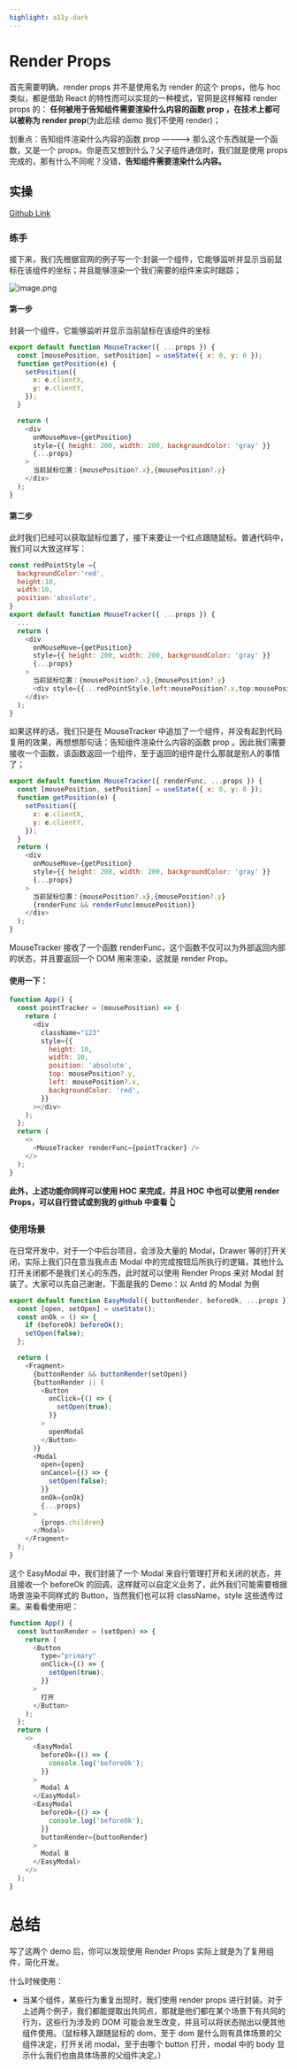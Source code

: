 ```yaml
---
highlight: a11y-dark
---
```


# Render Props

首先需要明确，render props 并不是使用名为 render 的这个 props，他与 hoc 类似，都是借助 React 的特性而可以实现的一种模式，官网是这样解释 render props 的： **任何被用于告知组件需要渲染什么内容的函数 prop ，在技术上都可以被称为 render prop**(为此后续 demo 我们不使用 render)；

划重点：告知组件渲染什么内容的函数 prop ————> 那么这个东西就是一个函数，又是一个 props。你是否又想到什么？父子组件通信时，我们就是使用 props 完成的，那有什么不同呢？没错，**告知组件需要渲染什么内容。**

## 实操

[Github Link](https://github.com/Ys-OoO/React_Learning_Repository/blob/main/basic/src/components/RenderProps/Demo/EasyModal.jsx)

### 练手

接下来，我们先根据官网的例子写一个:封装一个组件，它能够监听并显示当前鼠标在该组件的坐标；并且能够渲染一个我们需要的组件来实时跟踪；

![image.png](./image.png)

#### 第一步

封装一个组件，它能够监听并显示当前鼠标在该组件的坐标

```js
export default function MouseTracker({ ...props }) {
  const [mousePosition, setPosition] = useState({ x: 0, y: 0 });
  function getPosition(e) {
    setPosition({
      x: e.clientX,
      y: e.clientY,
    });
  }

  return (
    <div
      onMouseMove={getPosition}
      style={{ height: 200, width: 200, backgroundColor: 'gray' }}
      {...props}
    >
      当前鼠标位置：{mousePosition?.x},{mousePosition?.y}
    </div>
  );
}
```

#### 第二步

此时我们已经可以获取鼠标位置了，接下来要让一个红点跟随鼠标。普通代码中，我们可以大致这样写：

```js
const redPointStyle ={
  backgroundColor:'red',
  height:10,
  width:10,
  position:'absolute',
}
export default function MouseTracker({ ...props }) {
  ...
  return (
    <div
      onMouseMove={getPosition}
      style={{ height: 200, width: 200, backgroundColor: 'gray' }}
      {...props}
    >
      当前鼠标位置：{mousePosition?.x},{mousePosition?.y}
      <div style={{...redPointStyle,left:mousePosition?.x,top:mousePosition?.y}}></div>
    </div>
  );
}
```

如果这样的话，我们只是在 MouseTracker 中追加了一个组件，并没有起到代码复用的效果，再想想那句话：告知组件渲染什么内容的函数 prop 。因此我们需要接收一个函数，该函数返回一个组件，至于返回的组件是什么那就是别人的事情了；

```js
export default function MouseTracker({ renderFunc, ...props }) {
  const [mousePosition, setPosition] = useState({ x: 0, y: 0 });
  function getPosition(e) {
    setPosition({
      x: e.clientX,
      y: e.clientY,
    });
  }
  return (
    <div
      onMouseMove={getPosition}
      style={{ height: 200, width: 200, backgroundColor: 'gray' }}
      {...props}
    >
      当前鼠标位置：{mousePosition?.x},{mousePosition?.y}
      {renderFunc && renderFunc(mousePosition)}
    </div>
  );
}
```

MouseTracker 接收了一个函数 renderFunc，这个函数不仅可以为外部返回内部的状态，并且要返回一个 DOM 用来渲染，这就是 render Prop。

#### 使用一下：

```js
function App() {
  const pointTracker = (mousePosition) => {
    return (
      <div
        className="123"
        style={{
          height: 10,
          width: 10,
          position: 'absolute',
          top: mousePosition?.y,
          left: mousePosition?.x,
          backgroundColor: 'red',
        }}
      ></div>
    );
  };
  return (
    <>
      <MouseTracker renderFunc={pointTracker} />
    </>
  );
}
```

**此外，上述功能你同样可以使用 HOC 来完成，并且 HOC 中也可以使用 render Props，可以自行尝试或到我的 github 中查看 👆**

### 使用场景

在日常开发中，对于一个中后台项目，会涉及大量的 Modal，Drawer 等的打开关闭，实际上我们只在意当我点击 Modal 中的完成按钮后所执行的逻辑，其他什么打开关闭都不是我们关心的东西，此时就可以使用 Render Props 来对 Modal 封装了。大家可以先自己谢谢，下面是我的 Demo：以 Antd 的 Modal 为例

```js
export default function EasyModal({ buttonRender, beforeOk, ...props }) {
  const [open, setOpen] = useState();
  const onOk = () => {
    if (beforeOk) beforeOk();
    setOpen(false);
  };

  return (
    <Fragment>
      {buttonRender && buttonRender(setOpen)}
      {buttonRender || (
        <Button
          onClick={() => {
            setOpen(true);
          }}
        >
          openModal
        </Button>
      )}
      <Modal
        open={open}
        onCancel={() => {
          setOpen(false);
        }}
        onOk={onOk}
        {...props}
      >
        {props.children}
      </Modal>
    </Fragment>
  );
}
```

这个 EasyModal 中，我们封装了一个 Modal 来自行管理打开和关闭的状态，并且接收一个 beforeOk 的回调，这样就可以自定义业务了，此外我们可能需要根据场景渲染不同样式的 Button，当然我们也可以将 className，style 这些透传过来。来看看使用吧：

```js
function App() {
  const buttonRender = (setOpen) => {
    return (
      <Button
        type="primary"
        onClick={() => {
          setOpen(true);
        }}
      >
        打开
      </Button>
    );
  };
  return (
    <>
      <EasyModal
        beforeOk={() => {
          console.log('beforeOk');
        }}
      >
        Modal A
      </EasyModal>
      <EasyModal
        beforeOk={() => {
          console.log('beforeOk');
        }}
        buttonRender={buttonRender}
      >
        Modal B
      </EasyModal>
    </>
  );
}
```

# 总结

写了这两个 demo 后，你可以发现使用 Render Props 实际上就是为了复用组件，简化开发。

什么时候使用：

- 当某个组件，某些行为重复出现时，我们使用 render props 进行封装。对于上述两个例子，我们都能提取出共同点，那就是他们都在某个场景下有共同的行为，这些行为涉及的 DOM 可能会发生改变，并且可以将状态抛出以便其他组件使用。（鼠标移入跟随鼠标的 dom，至于 dom 是什么则有具体场景的父组件决定，打开关闭 modal，至于由哪个 button 打开，modal 中的 body 显示什么我们也由具体场景的父组件决定。）
